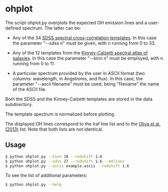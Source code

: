 # ohplot
The script ohplot.py overplots the expected OH emission lines and a
user-defined spectrum. The latter can be:

- Any of the 34 [SDSS spectral cross-correlation templates](http://classic.sdss.org/dr7/algorithms/spectemplates/index.html). In this
  case the parameter "--sdss n" must be given, with n running from 0 to 33.

- Any of the 12 templates from the [Kinney-Calzetti spectral atlas of
  galaxies](https://www.stsci.edu/hst/instrumentation/reference-data-for-calibration-and-tools/astronomical-catalogs/the-kinney-calzetti-spetral-atlas).
  In this case the parameter "--kinn n" must be employed, with n running from 0
  to 11.

- A particular spectrum provided by the user in ASCII format (two columns:
  wavelength, in Angstroms, and flux). In this case, the parameter "--ascii
  filename" must be used, being "filename" the name of the ASCII file.

Both the SDSS and the Kinney-Calzetti templates are stored in the data
subdirectory.

The template spectrum is normalized before plotting.

The displayed OH lines correspond to the Iraf line list and to the [Oliva et al.
(2013)](https://ui.adsabs.harvard.edu/abs/2013A%26A...555A..78O/abstract)
list. Note that both lists are not identical.

## Usage

```bash
$ python ohplot.py --kinn 10 --redshift 1.6
$ python ohplot.py --sdss 27 --redshift 1.6 --emlines
$ python ohplot.py --ascii example.ascii --redshift 1.6
```

To see the list of additional parameters:

```bash
$ python ohplot.py --help
```


